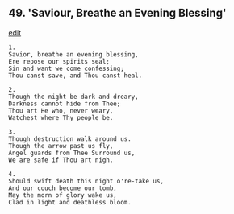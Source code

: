 
## 49.  'Saviour, Breathe an Evening Blessing'
[edit](https://docs.google.com/document/d/1SsQWgPP-EpjD3o0ybZf1pNI8pV1iecju/edit?mode=html)




    1.
    Savior, breathe an evening blessing,
    Ere repose our spirits seal;
    Sin and want we come confessing;
    Thou canst save, and Thou canst heal.

    2.
    Though the night be dark and dreary,
    Darkness cannot hide from Thee;
    Thou art He who, never weary,
    Watchest where Thy people be.

    3.
    Though destruction walk around us.
    Though the arrow past us fly,
    Angel guards from Thee Surround us,
    We are safe if Thou art nigh.

    4.
    Should swift death this night o're-take us,
    And our couch become our tomb,
    May the morn of glory wake us,
    Clad in light and deathless bloom.
